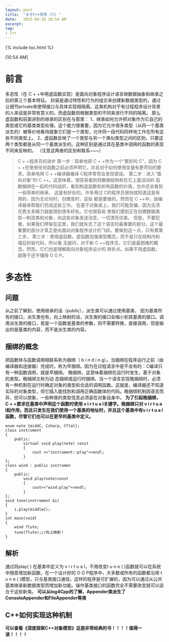 ```yaml
---
layout: post
title:  "关于C++思考（六）"
date:   2015-04-18 10:54 AM
excerpt:
tag:
- C++
---
```


{% include toc.html %}

[10:54 AM]

# 前言
多态性（在 C + +中用虚函数实现）是面向对象程序设计语言继数据抽象和继承之后的第三个基本特征。
封装是通过特性和行为的组合来创建新数据类型的，通过让细节private来使得接口与具体实现相隔离。这类机构对于有过程程序设计背景的人来说是非常有意义的。而虚函数则根据类型的不同来进行不同的隔离。
那么虚函数和前面讲到的继承的区别在与那里：
1、继承如何允许把对象作为它自己的类型或它的基类类型处理。这个能力很重要，因为它允许很多类型（从同一个基类派生的）被等价地看待就象它们是一个类型，允许同一段代码同样地工作在所有这些不同类型上。
2、虚函数反映了一个类型与另一个类似类型之间的区别，只要这两个类型都是从同一个基类派生的。这种区别是通过其在基类中调用的函数的表现不同来反映的。
（注意这两者的区别和联系~~~）

> C + +程序员的进步
> 第一步：简单地把 C + +作为一个“更好的 C”，因为 C + +在使用任何函数之前必须声明它，并且对于如何使用变量有更苛刻的要求。简单地用 C + +编译器编译 C程序常常会发现错误。 
> 第二步：进入“面向对象”的 C ++。这意味着，很容易看到将数据结构和在它上面活动的 函数捆绑在一起的代码组织，看到构造函数和析构函数的价值，也许还会看到一些简单的继承， 这是有好处的。许多用过 C的程序员很快就知道这是有用的，因为无论何时，创建库时，这些 都是要做的。然而在 C ++中，由编译器来帮我们完成这些工作。 在基于对象层上，我们可能受骗，因为无须花费太多精力就能得到很多好处。它也很容易 使我们感到正在创建数据类型—制造类和对象，向这些对象发送消息，一切漂亮优美。 但是，不要犯傻，如果我们停留在这里，我们就失去了这个语言的最重要的部分。这个最 重要的部分才真正是向面向对象程序设计的飞跃。要做到这一点，只有靠第三步。
> 第三步：使用虚函数。虚函数加强类型概念，而不是只在结构内和墙后封装代码，所以毫 无疑问，对于新 C ++程序员，它们是最困难的概念。然而，它们也是理解面向对象程序设计的 转折点。如果不用虚函数，就等于还不懂得 O O P。

# 多态性

## 问题
从之前了解到，使用继承的话（public），派生类可以通过使用基类，
因为基类所有的接口，派生类也有，向上映射的话，派生类的接口会缩小到其基类的接口。调用派生类的接口，若是一个函数是基类的参数，则不需要转换，直接调用，但是输出的是基类的内容，而不是派生类的内容。

## 捆绑的概念
把函数体与函数调用相联系称为捆绑（ b i n d i n g）。当捆绑在程序运行之前（由编译器和连接器）完成时，称为早捆绑。因为在过程语言中是不会有的：C编译只有一种函数调用，就是早捆绑。
晚捆绑，这意味着捆绑在运行时发生，基于对象的类型。晚捆绑又称为动
态捆绑或运行时捆绑。当一个语言实现晚捆绑时，必须有一种机制在运行时确定对象的类型和合适的调用函数。这就是，编译器还不知道实际的对象类型，但它插入能找到和调用正确函数体的代码。晚捆绑机制因语言而异，但可以想象，一些种类的类型信息必须装在对象自身中。
**为了引起晚捆绑， C + +要求在基类中声明这个函数时使用 v i r t u a l关键字。晚捆绑只对 v i r t u a l起作用，而且只发生在我们使用一个基类的地址时，并且这个基类中有v i r t u a l函数，尽管它们也可以在更早的基类中定义。**

```
enum note {middC, Csharp, Cflat};
class instrument
{
	public:
		virtual void play(note) const
		{
			cout <<"instrument::play"<<endl;
		}
};
class wind : public instrumen
{
	public:
		void play(note)const
		{
			cout<<"wind:play"<<endl;
		}
};
void tune(instrument &i)
{
	i.play(middleC);
}
int main(void)
{
	wind flute;
	tune(flute);//向上映射！
}
```

## 解析
通过将play( ) 在基类中定义为 v i r t u a l，不用改变t u n e ( )函数就可以在系统中随意增加新函数。在一个设计好的 O O P程序中，大多数或所有的函数都沿用 t u n e ( )模型，只与基类接口通信。这样的程序是可扩展的，因为可以通过从公共基类继承新数据类型而增加新功能。操作基类接口的函数完全不需要改变就可以适合于这些新类。
**可以从log4Cpp的了解，Appender类派生了ConsoleAppender和FileAppender等类**

## C++如何实现这种机制
**可以查看《深度探索C++对象模型》这是非常经典的书！！！！值得一读！！！！**
